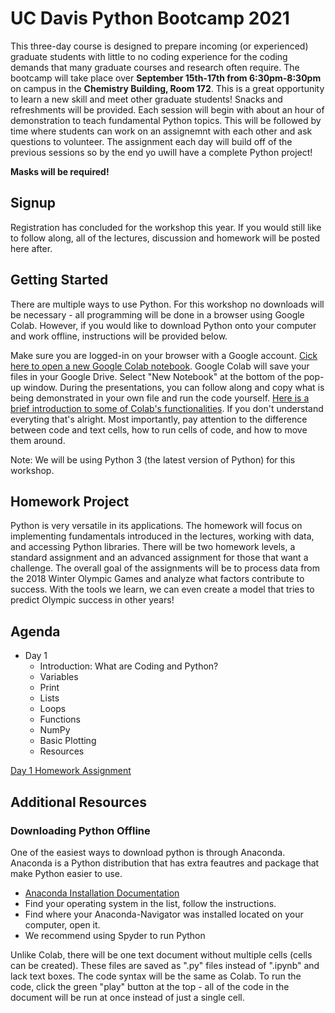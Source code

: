 # UC Davis Python Bootcamp 2021

This three-day course is designed to prepare incoming (or experienced) graduate students with little to no coding experience for the coding demands that many graduate courses and research often require. The bootcamp will take place over **September 15th-17th from 6:30pm-8:30pm** on campus in the **Chemistry Building, Room 172**. This is a great opportunity to learn a new skill and meet other graduate students! Snacks and refreshments will be provided. Each session will begin with about an hour of demonstration to teach fundamental Python topics. This will be followed by time where students can work on an assignemnt with each other and ask questions to volunteer. The assignment each day will build off of the previous sessions so by the end yo uwill have a complete Python project!

**Masks will be required!**


## Signup

Registration has concluded for the workshop this year. If you would still like to follow along, all of the lectures, discussion and homework will be posted here after.


## Getting Started

There are multiple ways to use Python. For this workshop no downloads will be necessary - all programming will be done in a browser using Google Colab. However, if you would like to download Python onto your computer and work offline, instructions will be provided below.

Make sure you are logged-in on your browser with a Google account. [Cick here to open a new Google Colab notebook](https://colab.research.google.com/). Google Colab will save your files in your Google Drive. Select "New Notebook" at the bottom of the pop-up window. During the presentations, you can follow along and copy what is being demonstrated in your own file and run the code yourself. [Here is a brief introduction to some of Colab's functionalities](https://www.youtube.com/watch?v=oCngVVBSsmA). If you don't understand everyting that's alright. Most importantly, pay attention to the difference between code and text cells, how to run cells of code, and how to move them around.

Note: We will be using Python 3 (the latest version of Python) for this workshop.

## Homework Project
Python is very versatile in its applications. The homework will focus on implementing fundamentals introduced in the lectures, working with data, and accessing Python libraries. There will be two homework levels, a standard assignment and an advanced assignment for those that want a challenge. The overall goal of the assignments will be to process data from the 2018 Winter Olympic Games and analyze what factors contribute to success. With the tools we learn, we can even create a model that tries to predict Olympic success in other years!

## Agenda
* Day 1
  - Introduction: What are Coding and Python?
  - Variables
  - Print
  - Lists
  - Loops
  - Functions
  - NumPy
  - Basic Plotting
  - Resources

[Day 1 Homework Assignment](https://ucd-python-bootcamp.github.io/Bootcamp-2021//HW1)

## Additional Resources

### Downloading Python Offline
One of the easiest ways to download python is through Anaconda. Anaconda is a Python distribution that has extra feautres and package that make Python easier to use. 
- [Anaconda Installation Documentation](https://docs.anaconda.com/anaconda/install/)
- Find your operating system in the list, follow the instructions.
- Find where your Anaconda-Navigator was installed located on your computer, open it.
- We recommend using Spyder to run Python

Unlike Colab, there will be one text document without multiple cells (cells can be created). These files are saved as ".py" files instead of ".ipynb" and lack text boxes. The code syntax will be the same as Colab. To run the code, click the green "play" button at the top - all of the code in the document will be run at once instead of just a single cell.



